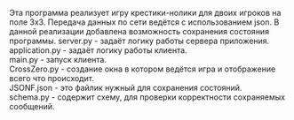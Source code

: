 Эта программа реализует игру крестики-нолики для двоих игроков на поле 3х3. Передача данных по сети ведётся с использованием json. В данной реализации добавлена возможность сохранения состояния программы.
server.py - задаёт логику работы сервера приложения.     
application.py - задаёт логику работы клиента.    
main.py - запуск клиента.     
CrossZero.py - создание окна в котором ведётся игра и отображение всего что происходит.      
JSONF.json - это файлик нужный для сохранения состояний.     
schema.py - содержит схему, для проверки корректности сохраняемых сообщений.
